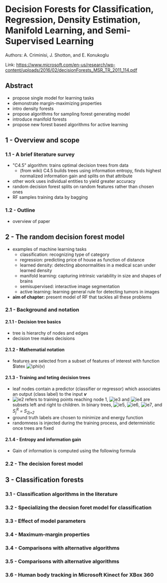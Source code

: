 # Decision Forests for Classification, Regression, Density Estimation, Manifold Learning, and Semi-Supervised Learning

Authors: A. Criminisi, J. Shotton, and E. Konukoglu

Link: <https://www.microsoft.com/en-us/research/wp-content/uploads/2016/02/decisionForests_MSR_TR_2011_114.pdf>

## Abstract

- propose single model for learning tasks
- demonstrate margin-maximizing properties
- intro density forests
- propose algorithms for sampling forest generating model
- introduce manifold forests
- propose new forest based algorithms for active learning

## 1 - Overview and scope

### 1.1 - A brief literature survey

- "C4.5" algorithm: trains optimal decision trees from data
  - (from wiki) C4.5 builds trees using information entropy, finds highest normalized information gain and splits on that attribute
- other work uses individual entities to yield greater accuracy
- random decision forest splits on random features rather than chosen ones
- RF samples training data by bagging

### 1.2 - Outline

- overview of paper

## 2 - The random decision forest model

- examples of machine learning tasks
  - classification: recognizing type of category
  - regression: predicting price of house as function of distance
  - learned density: detecting abonormalities in a medical scan under learned density
  - manifold learning: capturing intrinsic variability in size and shapes of brains
  - semisupervised: interactive image segmentation
  - active learning: learning general rule for detecting tumors in images
- __aim of chapter:__ present model of RF that tackles all these problems

### 2.1 - Background and notation

#### 2.1.1 - Decision tree basics

- tree is hierarchy of nodes and edges
- decision tree makes decisions

#### 2.1.2 - Mathematial notation

- features are selected from a subset of features of interest with function $latex <img src="https://latex.codecogs.com/gif.latex?\inline&space;\phi(v)" title="\phi(v)" />

#### 2.1.3 - Training and teting decision trees

- leaf nodes contain a predictor (classifier or regressor) which associates an output (class label) to the input ___v___
- ![ie2] refers to training points reaching node 1, ![ie3] and ![ie4] are subsets left and right to children. In binary trees, ![ie5], ![ie6], ![ie7], and <var>S<sub>j</sub><sup>R</sup> = S<sub>2j+2</sub></var>
- ground truth labels are chosen to minimize and energy function
- randomness is injected during the training process, and deterministic once trees are fixed

#### 2.1.4 - Entropy and information gain

- Gain of information is computed using the following formula

### 2.2 - The decision forest model

## 3 - Classification forests

### 3.1 - Classification algorithms in the literature

### 3.2 - Specializing the decsion foret model for classification

### 3.3 - Effect of model parameters

### 3.4 - Maximum-margin properties

### 3.4 - Comparisons with alternative algorithms

### 3.5 - Comparisons with alternative algorithms

### 3.6 - Human body tracking in Microsoft Kinect for XBox 360

<!-- Equations -->
[ie2]: https://chart.apis.google.com/chart?cht=tx&chl=S_1
[ie3]: https://chart.apis.google.com/chart?cht=tx&chl=S_1^L
[ie4]: https://chart.apis.google.com/chart?cht=tx&chl=S_1^R
[ie5]: https://chart.apis.google.com/chart?cht=tx&chl=S_j=S_j^L{\cup}S_j^R
[ie6]: https://chart.apis.google.com/chart?cht=tx&chl=S_j^L{\cap}S_j^R=\emptyset
[ie7]: https://chart.apis.google.com/chart?cht=tx&chl=S_j^L=S_{2j%2B1}
